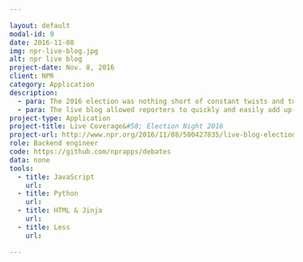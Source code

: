 ```yaml
---

layout: default
modal-id: 9
date: 2016-11-08
img: npr-live-blog.jpg
alt: npr live blog
project-date: Nov. 8, 2016
client: NPR
category: Application
description:
  - para: The 2016 election was nothing short of constant twists and turns. On Election Day, NPR wanted coverage to match the fast pace of it all.
  - para: The live blog allowed reporters to quickly and easily add up-to-date coverage to NPR's site for election coverage. The blog was constantly updating and featured a "Get Caught Up" section that pulled Electoral College results and the most important information. The blog allowed embeddable photos, videos, graphics, tweets and links throughout, as well as the ability to share separate posts.
project-type: Application
project-title: Live Coverage&#58; Election Night 2016
project-url: http://www.npr.org/2016/11/08/500427835/live-blog-election-night-2016
role: Backend engineer
code: https://github.com/nprapps/debates
data: none
tools:
  - title: JavaScript
    url:
  - title: Python
    url:
  - title: HTML & Jinja
    url:
  - title: Less
    url:

---
```

